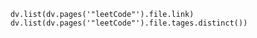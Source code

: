 
```dataviewjs
	dv.list(dv.pages('"leetCode"').file.link)
	dv.list(dv.pages('"leetCode"').file.tages.distinct())
	
```
